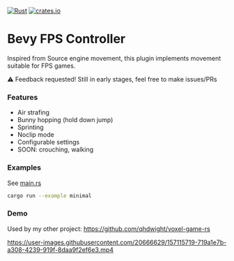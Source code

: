 [![Rust](https://github.com/qhdwight/bevy_fps_controller/actions/workflows/rust.yml/badge.svg)](https://github.com/qhdwight/bevy_fps_controller/actions/workflows/rust.yml)
[![crates.io](https://img.shields.io/crates/v/bevy_fps_controller)](https://crates.io/crates/bevy_fps_controller)

# Bevy FPS Controller

Inspired from Source engine movement, this plugin implements movement suitable for FPS games.

⚠️ Feedback requested! Still in early stages, feel free to make issues/PRs

### Features

* Air strafing
* Bunny hopping (hold down jump)
* Sprinting
* Noclip mode
* Configurable settings
* SOON: crouching, walking

### Examples

See [main.rs](./examples/minimal.rs)
```bash
cargo run --example minimal
```

### Demo

Used by my other project: https://github.com/qhdwight/voxel-game-rs

https://user-images.githubusercontent.com/20666629/157115719-719a1e7b-a308-4239-919f-8daa9f2ef6e3.mp4
